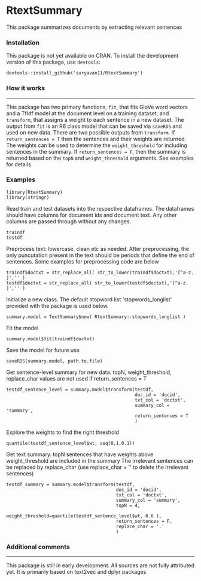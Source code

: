 # RtextSummary
This package summarizes documents by extracting relevant sentences


### Installation

This package is not yet available on CRAN. To install the development version of this package, use `devtools`:

    devtools::install_github('suryavan11/RtextSummary')
    
### How it works
--------

This package has two primary functions, `fit`, that fits GloVe word vectors and a TfIdf model at the document level on a training dataset, and `transform`, that assigns a weight to each sentence in a new dataset. The output from `fit` is an R6 class model that can be saved via `saveRDS` and used on new data. There are two possible outputs from `transform`. If `return_sentences = T` then the sentences and their weights are returned. The weights can be used to determine the `weight_threshold` for including sentences in the summary. If `return_sentences = F`, then the summary is returned based on the `topN` and `weight_threshold` arguments. See examples for details

### Examples

    library(RtextSummary)
    library(stringr)
    
Read train and test datasets into the respective dataframes. 
The dataframes should have columns for document ids and document text. 
Any other columns are passed through without any changes.  

    traindf  
    testdf 
    
Preprocess text: lowercase, clean etc as needed. 
After preprocessing, the only puncutation present in the text should be periods that define the end of sentences.
Some examples for preprocessing code are below

    traindf$doctxt = str_replace_all( str_to_lower(traindf$doctxt),'[^a-z. ]','' )
    testdf$doctxt = str_replace_all( str_to_lower(testdf$doctxt),'[^a-z. ]','' )
    
Initialize a new class. The default stopword list 'stopwords_longlist' provided with the package is used below.

    summary.model = TextSummary$new( RtextSummary::stopwords_longlist )
    
Fit the model

    summary.model$fit(traindf$doctxt)
    
Save the model for future use

    saveRDS(summary.model, path.to.file)
    
Get sentence-level summary for new data. 
topN, weight_threshold, replace_char values are not used if return_sentences = T 

    testdf_sentence_level = summary.model$transform(testdf, 
                                                    doc_id = 'docid', 
                                                    txt_col = 'doctxt',
                                                    summary_col = 'summary',
                                                    return_sentences = T
                                                    )
                             
Explore the weights to find the right threshold

    quantile(testdf_sentence_level$wt, seq(0,1,0.1))
    
Get text summary. topN sentences that have weights above weight_threshold are included in the summary
The irrelevant sentences can be replaced by replace_char (use replace_char = '' to delete the irrelevant sentences) 

    testdf_summary = summary.model$transform(testdf,
                                             doc_id = 'docid',  
                                             txt_col = 'doctxt',
                                             summary_col = 'summary',
                                             topN = 4,
                                             weight_threshold=quantile(testdf_sentence_level$wt, 0.6 ),
                                             return_sentences = F,
                                             replace_char = '.'
                                             )
    
    
### Additional comments
--------

This package is still in early development. All sources are not fully attributed yet. It is primarily based on text2vec and dplyr packages
